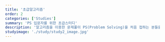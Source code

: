 ```yaml
---
title: '초급알고리즘'
order: 2
categories: ['Studies']
summary: 'PS 입문자를 위한 초급스터디'
description: '알고리즘을 이용한 문제풀이 PS(Problem Solving)을 처음 접하는 분들을 위한 기본적인 알고리즘 기법들을 배우는 과정입니다. 기초 프로그래밍 지식을 가지고 있지만 PS를 처음 접하는 분들을 위해 매주 한가지의 알고리즘을 학습하고 초급 수준의 알고리즘 문제를 풀어봅니다.  '
studyimage: './study/study2_image.jpg'
---
```

